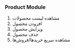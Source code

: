 
### Product Module

1. مشاهده لیست محصولات
2. افزودن محصول
3. ویرایش محصول
4. حذف محصول
5. مشاهده سریع خریدها/فروش‌ها

